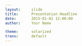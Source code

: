 ```yaml
---
layout:     slide
title:      Presentation Headline
date:       2015-01-01 12:00:00
author:     Your Name

theme:		solarized
trans:		default
---
```

<script type="text/template">  
#{{ page.title }}
##{{ page.author }}
###{{ page.date }}<!-- Start Writing Below in Markdown -->



Leave 3 line space between content for horizontal slides.


Leave 2 line space between content for vertical slides.

<!-- End Here -->


#[Back](/..)
</script> 


